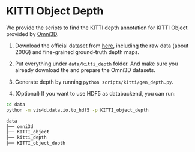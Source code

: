 # KITTI Object Depth

We provide the scripts to find the KITTI depth annotation for KITTI Object provided by [Omni3D](https://github.com/facebookresearch/omni3d/blob/main/DATA.md).

1. Download the official dataset from [here](http://www.cvlibs.net/datasets/kitti/eval_depth.php?benchmark=depth_prediction), including the raw data (about 200G) and fine-grained ground-truth depth maps. 

2. Put everything under `data/kitti_depth` folder. And make sure you already download the and prepare the Omni3D datasets.

3. Generate depth by running `python scripts/kitti/gen_depth.py`.

4. (Optional) If you want to use HDF5 as databackend, you can run:
```bash
cd data
python -m vis4d.data.io.to_hdf5 -p KITTI_object_depth
```

```bash
data
├── omni3d
├── KITTI_object
├── kitti_depth
├── KITTI_object_depth
```